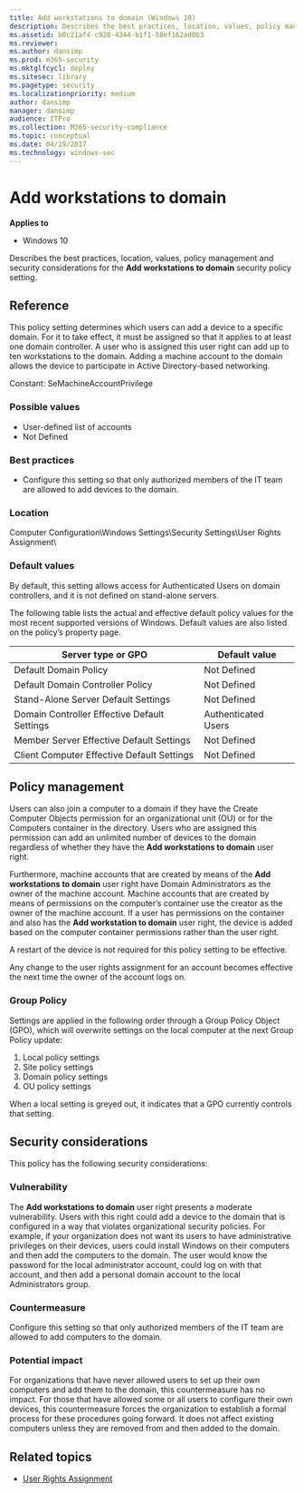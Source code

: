 ```yaml
---
title: Add workstations to domain (Windows 10)
description: Describes the best practices, location, values, policy management and security considerations for the Add workstations to domain security policy setting.
ms.assetid: b0c21af4-c928-4344-b1f1-58ef162ad0b3
ms.reviewer: 
ms.author: dansimp
ms.prod: m365-security
ms.mktglfcycl: deploy
ms.sitesec: library
ms.pagetype: security
ms.localizationpriority: medium
author: dansimp
manager: dansimp
audience: ITPro
ms.collection: M365-security-compliance
ms.topic: conceptual
ms.date: 04/19/2017
ms.technology: windows-sec
---
```


# Add workstations to domain

**Applies to**
-   Windows 10

Describes the best practices, location, values, policy management and security considerations for the **Add workstations to domain** security policy setting.

## Reference

This policy setting determines which users can add a device to a specific domain. For it to take effect, it must be assigned so that it applies to at least one domain controller. A user who is assigned this user right can add up to ten workstations to the domain.
Adding a machine account to the domain allows the device to participate in Active Directory-based networking.

Constant: SeMachineAccountPrivilege

### Possible values

-   User-defined list of accounts
-   Not Defined

### Best practices

-   Configure this setting so that only authorized members of the IT team are allowed to add devices to the domain.

### Location

Computer Configuration\\Windows Settings\\Security Settings\\User Rights Assignment\\

### Default values

By default, this setting allows access for Authenticated Users on domain controllers, and it is not defined on stand-alone servers.

The following table lists the actual and effective default policy values for the most recent supported versions of Windows. Default values are also listed on the policy’s property page.

| Server type or GPO | Default value |
| - | - |
| Default Domain Policy | Not Defined |
| Default Domain Controller Policy | Not Defined |
| Stand-Alone Server Default Settings | Not Defined |
| Domain Controller Effective Default Settings | Authenticated Users |
| Member Server Effective Default Settings | Not Defined |
| Client Computer Effective Default Settings | Not Defined |

## Policy management

Users can also join a computer to a domain if they have the Create Computer Objects permission for an organizational unit (OU) or for the Computers container in the directory. Users who are assigned this permission can add an unlimited number of devices to the domain regardless of whether they have the **Add workstations to domain** user right.

Furthermore, machine accounts that are created by means of the **Add workstations to domain** user right have Domain Administrators as the owner of the machine account. Machine accounts that are created by means of permissions on the computer’s container use the creator as the owner of the machine account. If a user has permissions on the container and also has the **Add workstation to domain** user right, the device is added based on the computer container permissions rather than the user right.

A restart of the device is not required for this policy setting to be effective.

Any change to the user rights assignment for an account becomes effective the next time the owner of the account logs on.

### Group Policy

Settings are applied in the following order through a Group Policy Object (GPO), which will overwrite settings on the local computer at the next Group Policy update:

1.  Local policy settings
2.  Site policy settings
3.  Domain policy settings
4.  OU policy settings

When a local setting is greyed out, it indicates that a GPO currently controls that setting.

## Security considerations

This policy has the following security considerations:

### Vulnerability

The **Add workstations to domain** user right presents a moderate vulnerability. Users with this right could add a device to the domain that is configured in a way that violates organizational security policies. For example, if your organization does not want its users to have administrative 
privileges on their devices, users could install Windows on their computers and then add the computers to the domain. The user would know the password for the local administrator account, could log on with that account, and then add a personal domain account to the local Administrators group.

### Countermeasure

Configure this setting so that only authorized members of the IT team are allowed to add computers to the domain.

### Potential impact

For organizations that have never allowed users to set up their own computers and add them to the domain, this countermeasure has no impact. For those that have allowed some or all users to configure their own devices, this countermeasure forces the organization to establish a formal process for these procedures going forward. It does not affect existing computers unless they are removed from and then added to the domain.

## Related topics
- [User Rights Assignment](user-rights-assignment.md)
 
 
